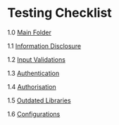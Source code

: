 # Testing Checklist 

1.0 [Main Folder](/README.md)

1.1 [Information Disclosure](01-Information%20Disclosure/README.md)

1.2 [Input Validations](02-Input%20Validations/README.md)

1.3 [Authentication](03-Authentication/README.md)

1.4 [Authorisation](04-Authorisation/README.md)

1.5 [Outdated Libraries](05-Outdated%20Libraries/README.md)

1.6 [Configurations](06-Configurations/README.md)